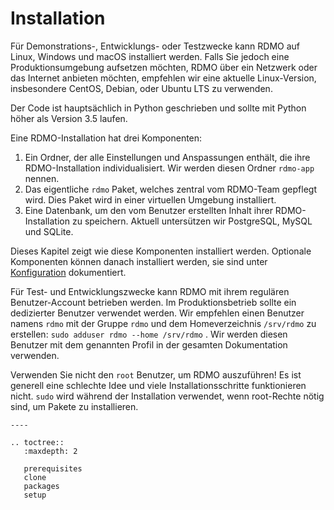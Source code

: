 # Installation

Für Demonstrations-, Entwicklungs- oder Testzwecke kann RDMO auf Linux, Windows und macOS installiert werden. Falls Sie jedoch eine Produktionsumgebung aufsetzen möchten, RDMO über ein Netzwerk oder das Internet anbieten möchten, empfehlen wir eine aktuelle Linux-Version, insbesondere CentOS, Debian, oder Ubuntu LTS zu verwenden.

Der Code ist hauptsächlich in Python geschrieben und sollte mit Python höher als Version 3.5 laufen.

Eine RDMO-Installation hat drei Komponenten:

1. Ein Ordner, der alle Einstellungen und Anspassungen enthält, die ihre RDMO-Installation individualisiert. Wir werden diesen Ordner `rdmo-app` nennen.
1. Das eigentliche `rdmo` Paket, welches zentral vom RDMO-Team gepflegt wird. Dies Paket wird in einer virtuellen Umgebung installiert.
1. Eine Datenbank, um den vom Benutzer erstellten Inhalt ihrer RDMO-Installation zu speichern. Aktuell untersützen wir PostgreSQL, MySQL und SQLite.

Dieses Kapitel zeigt wie diese Komponenten installiert werden. Optionale Komponenten können danach installiert werden, sie sind unter [Konfiguration](../configuration/index.html) dokumentiert.

Für Test- und Entwicklungszwecke kann RDMO mit ihrem regulären Benutzer-Account betrieben werden. Im Produktionsbetrieb sollte ein dedizierter Benutzer verwendet werden. Wir empfehlen einen Benutzer namens `rdmo` mit der Gruppe `rdmo` und dem Homeverzeichnis `/srv/rdmo` zu erstellen: `sudo adduser rdmo --home /srv/rdmo` . Wir werden diesen Benutzer mit dem genannten Profil in der gesamten Dokumentation verwenden.

Verwenden Sie nicht den `root` Benutzer, um RDMO auszuführen! Es ist generell eine schlechte Idee und viele Installationsschritte funktionieren nicht. `sudo` wird während der Installation verwendet, wenn root-Rechte nötig sind, um Pakete zu installieren.

```eval_rst
----

.. toctree::
   :maxdepth: 2

   prerequisites
   clone
   packages
   setup
```
